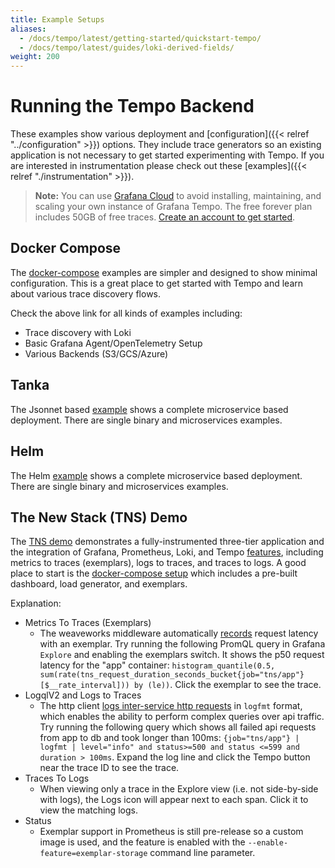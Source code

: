 ```yaml
---
title: Example Setups
aliases:
  - /docs/tempo/latest/getting-started/quickstart-tempo/
  - /docs/tempo/latest/guides/loki-derived-fields/
weight: 200
---
```


# Running the Tempo Backend

These examples show various deployment and [configuration]({{< relref "../configuration" >}}) options. They include trace
generators so an existing application is not necessary to get started experimenting with Tempo. If you are interested in
instrumentation please check out these [examples]({{< relref "./instrumentation" >}}).

> **Note:** You can use [Grafana Cloud](https://grafana.com/products/cloud/features/#cloud-dashboards-grafana) to avoid installing, maintaining, and scaling your own instance of Grafana Tempo. The free forever plan includes 50GB of free traces. [Create an account to get started](https://grafana.com/auth/sign-up/create-user?pg=docs-tempo&plcmt=in-text).

## Docker Compose

The [docker-compose](https://github.com/grafana/tempo/tree/main/example/docker-compose) examples are simpler and designed to show minimal configuration. This is a great place
to get started with Tempo and learn about various trace discovery flows.

Check the above link for all kinds of examples including:

- Trace discovery with Loki
- Basic Grafana Agent/OpenTelemetry Setup
- Various Backends (S3/GCS/Azure)

## Tanka

The Jsonnet based [example](https://github.com/grafana/tempo/tree/main/example/tk) shows a complete microservice based deployment.
There are single binary and microservices examples.

## Helm

The Helm [example](https://github.com/grafana/tempo/tree/main/example/helm) shows a complete microservice based deployment.
There are single binary and microservices examples.

## The New Stack (TNS) Demo

The [TNS demo](https://github.com/grafana/tns) demonstrates a fully-instrumented three-tier application and the integration of Grafana, Prometheus, Loki, and Tempo [features](https://github.com/grafana/tns#demoable-things), including metrics to traces (exemplars), logs to traces, and traces to logs. A good place to start is the [docker-compose setup](https://github.com/grafana/tns/tree/main/production/docker-compose) which includes a pre-built dashboard, load generator, and exemplars.

Explanation:

- Metrics To Traces (Exemplars)
  - The weaveworks middleware automatically [records](https://github.com/weaveworks/common/blob/bd288de53d57de300fa286688ce2fc935687213f/middleware/instrument.go#L79) request latency with an exemplar. Try running the following PromQL query in Grafana `Explore` and enabling the exemplars switch. It shows the p50 request latency for the "app" container: `histogram_quantile(0.5, sum(rate(tns_request_duration_seconds_bucket{job="tns/app"}[$__rate_interval])) by (le))`. Click the exemplar to see the trace.
- LogqlV2 and Logs to Traces
  - The http client [logs inter-service http requests](https://github.com/grafana/tns/blob/main/client/http.go#L70) in `logfmt` format, which enables the ability to perform complex queries over api traffic. Try running the following query which shows all failed api requests from app to db and took longer than 100ms: `{job="tns/app"} | logfmt | level="info" and status>=500 and status <=599 and duration > 100ms`. Expand the log line and click the Tempo button near the trace ID to see the trace.
- Traces To Logs
  - When viewing only a trace in the Explore view (i.e. not side-by-side with logs), the Logs icon will appear next to each span. Click it to view the matching logs.
- Status
  - Exemplar support in Prometheus is still pre-release so a custom image is used, and the feature is enabled with the `--enable-feature=exemplar-storage` command line parameter.
